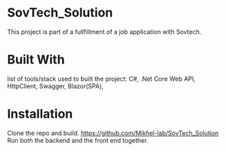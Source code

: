# SovTech_Solution
This project is part of a fullfillment of a job application with Sovtech.
# Built With
list of tools/stack used to built the project:
C#,
.Net Core Web API,
HttpClient,
Swagger,
Blazor(SPA),

# Installation
Clone the repo and build.
https://github.com/Mikhel-lab/SovTech_Solution
Run both the backend and the front end together.
